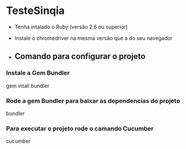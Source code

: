 # TesteSinqia

- Tenha intalado o Ruby (versão 2.6 ou superior)

- Instale o chromedriver na mesma versão que a do seu navegador

- ## Comando para configurar o projeto


### Instale a Gem Bundler

gem intall bundler


### Rode a gem Bundler para baixar as dependencias do projeto

bundler

### Para executar o projeto rode o camando Cucumber

cucumber
